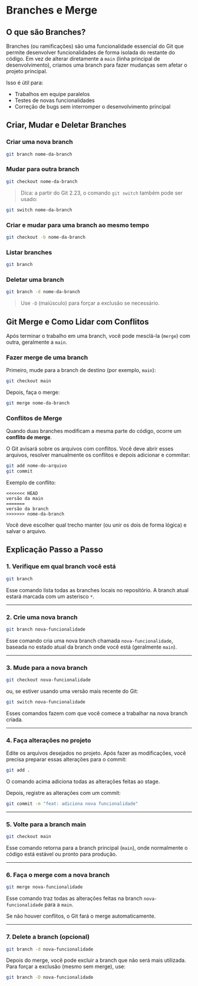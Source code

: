 # Branches e Merge

## O que são Branches?

Branches (ou ramificações) são uma funcionalidade essencial do Git que permite desenvolver funcionalidades de forma isolada do restante do código. Em vez de alterar diretamente a `main` (linha principal de desenvolvimento), criamos uma branch para fazer mudanças sem afetar o projeto principal.

Isso é útil para:

- Trabalhos em equipe paralelos
- Testes de novas funcionalidades
- Correção de bugs sem interromper o desenvolvimento principal

## Criar, Mudar e Deletar Branches

### Criar uma nova branch

```bash
git branch nome-da-branch
```

### Mudar para outra branch

```bash
git checkout nome-da-branch
```

> Dica: a partir do Git 2.23, o comando `git switch` também pode ser usado:

```bash
git switch nome-da-branch
```

### Criar e mudar para uma branch ao mesmo tempo

```bash
git checkout -b nome-da-branch
```

### Listar branches

```bash
git branch
```

### Deletar uma branch

```bash
git branch -d nome-da-branch
```

> Use `-D` (maiúsculo) para forçar a exclusão se necessário.

## Git Merge e Como Lidar com Conflitos

Após terminar o trabalho em uma branch, você pode mesclá-la (`merge`) com outra, geralmente a `main`.

### Fazer merge de uma branch

Primeiro, mude para a branch de destino (por exemplo, `main`):

```bash
git checkout main
```

Depois, faça o merge:

```bash
git merge nome-da-branch
```

### Conflitos de Merge

Quando duas branches modificam a mesma parte do código, ocorre um **conflito de merge**.

O Git avisará sobre os arquivos com conflitos. Você deve abrir esses arquivos, resolver manualmente os conflitos e depois adicionar e commitar:

```bash
git add nome-do-arquivo
git commit
```

Exemplo de conflito:

```plaintext
<<<<<<< HEAD
versão da main
=======
versão da branch
>>>>>>> nome-da-branch
```

Você deve escolher qual trecho manter (ou unir os dois de forma lógica) e salvar o arquivo.

## Explicação Passo a Passo

### 1. Verifique em qual branch você está

```bash
git branch
```

Esse comando lista todas as branches locais no repositório. A branch atual estará marcada com um asterisco `*`.

---

### 2. Crie uma nova branch

```bash
git branch nova-funcionalidade
```

Esse comando cria uma nova branch chamada `nova-funcionalidade`, baseada no estado atual da branch onde você está (geralmente `main`).

---

### 3. Mude para a nova branch

```bash
git checkout nova-funcionalidade
```

ou, se estiver usando uma versão mais recente do Git:

```bash
git switch nova-funcionalidade
```

Esses comandos fazem com que você comece a trabalhar na nova branch criada.

---

### 4. Faça alterações no projeto

Edite os arquivos desejados no projeto. Após fazer as modificações, você precisa preparar essas alterações para o commit:

```bash
git add .
```

O comando acima adiciona todas as alterações feitas ao stage.

Depois, registre as alterações com um commit:

```bash
git commit -m "feat: adiciona nova funcionalidade"
```

---

### 5. Volte para a branch main

```bash
git checkout main
```

Esse comando retorna para a branch principal (`main`), onde normalmente o código está estável ou pronto para produção.

---

### 6. Faça o merge com a nova branch

```bash
git merge nova-funcionalidade
```

Esse comando traz todas as alterações feitas na branch `nova-funcionalidade` para a `main`.

Se não houver conflitos, o Git fará o merge automaticamente.

---

### 7. Delete a branch (opcional)

```bash
git branch -d nova-funcionalidade
```

Depois do merge, você pode excluir a branch que não será mais utilizada. Para forçar a exclusão (mesmo sem merge), use:

```bash
git branch -D nova-funcionalidade
```